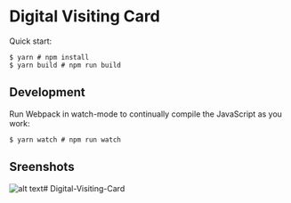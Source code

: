 # Digital Visiting Card

Quick start:

```
$ yarn # npm install
$ yarn build # npm run build
````

## Development

Run Webpack in watch-mode to continually compile the JavaScript as you work:

```
$ yarn watch # npm run watch
```

## Sreenshots

![alt text](https://github.com/OjashKush//Screenshot_20221015_024249.png)# Digital-Visiting-Card

